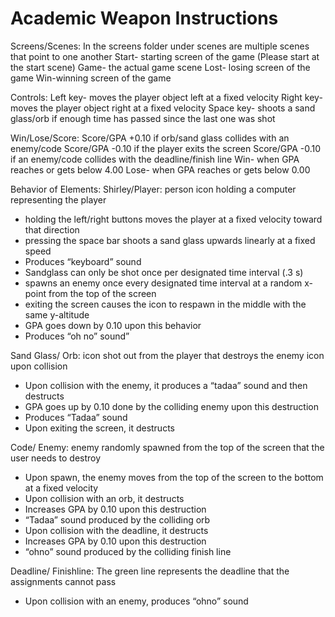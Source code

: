 # Academic Weapon Instructions
Screens/Scenes:
In the screens folder under scenes are multiple scenes that point to one another
Start- starting screen of the game (Please start at the start scene) Game- the actual game scene
Lost- losing screen of the game
Win-winning screen of the game

Controls:
Left key- moves the player object left at a fixed velocity
Right key- moves the player object right at a fixed velocity
Space key- shoots a sand glass/orb if enough time has passed since the last one was shot

Win/Lose/Score:
Score/GPA +0.10 if orb/sand glass collides with an enemy/code 
Score/GPA -0.10 if the player exits the screen
Score/GPA -0.10 if an enemy/code collides with the deadline/finish line
Win- when GPA reaches or gets below 4.00 
Lose- when GPA reaches or gets below 0.00

Behavior of Elements:
Shirley/Player: 
person icon holding a computer representing the player
- holding the left/right buttons moves the player at a fixed velocity toward that direction
- pressing the space bar shoots a sand glass upwards linearly at a fixed speed
- Produces “keyboard” sound
- Sandglass can only be shot once per designated time interval (.3 s)
- spawns an enemy once every designated time interval at a random x-point from the top of
the screen
- exiting the screen causes the icon to respawn in the middle with the same y-altitude
- GPA goes down by 0.10 upon this behavior
- Produces “oh no” sound”
  
Sand Glass/ Orb: 
icon shot out from the player that destroys the enemy icon upon collision
- Upon collision with the enemy, it produces a “tadaa” sound and then destructs
- GPA goes up by 0.10 done by the colliding enemy upon this destruction
- Produces “Tadaa” sound
- Upon exiting the screen, it destructs
  
Code/ Enemy: 
enemy randomly spawned from the top of the screen that the user needs to destroy
- Upon spawn, the enemy moves from the top of the screen to the bottom at a fixed velocity
- Upon collision with an orb, it destructs
- Increases GPA by 0.10 upon this destruction
- “Tadaa” sound produced by the colliding orb
- Upon collision with the deadline, it destructs
- Increases GPA by 0.10 upon this destruction
- “ohno” sound produced by the colliding finish line
  
Deadline/ Finishline: 
The green line represents the deadline that the assignments cannot pass
- Upon collision with an enemy, produces “ohno” sound
